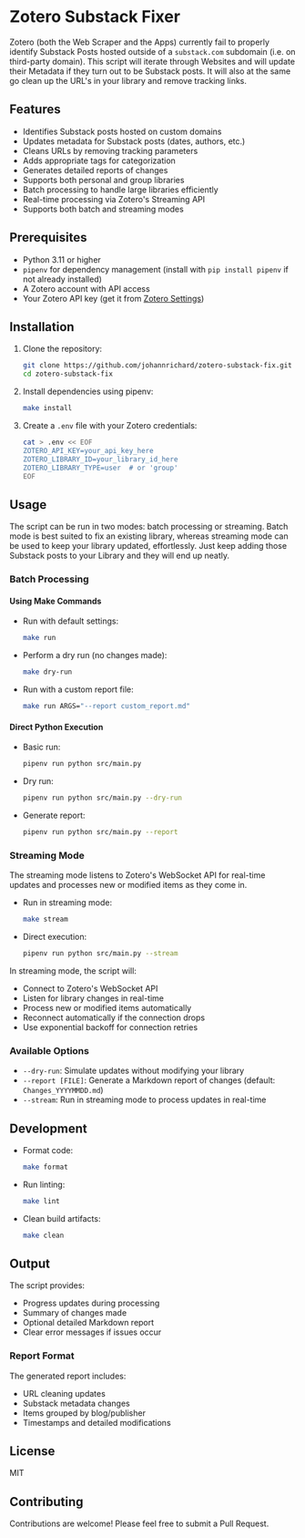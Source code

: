 # Zotero Substack Fixer

Zotero (both the Web Scraper and the Apps) currently fail to properly identify Substack Posts hosted outside of a `substack.com` subdomain (i.e. on third-party domain). This script will iterate through Websites and will update their Metadata if they turn out to be Substack posts. It will also at the same go clean up the URL's in your library and remove tracking links.

## Features

- Identifies Substack posts hosted on custom domains
- Updates metadata for Substack posts (dates, authors, etc.)
- Cleans URLs by removing tracking parameters
- Adds appropriate tags for categorization
- Generates detailed reports of changes
- Supports both personal and group libraries
- Batch processing to handle large libraries efficiently
- Real-time processing via Zotero's Streaming API
- Supports both batch and streaming modes

## Prerequisites

- Python 3.11 or higher
- `pipenv` for dependency management (install with `pip install pipenv` if not already installed)
- A Zotero account with API access
- Your Zotero API key (get it from [Zotero Settings](https://www.zotero.org/settings/keys))

## Installation

1. Clone the repository:

   ```bash
   git clone https://github.com/johannrichard/zotero-substack-fix.git
   cd zotero-substack-fix
   ```

2. Install dependencies using pipenv:

   ```bash
   make install
   ```

3. Create a `.env` file with your Zotero credentials:

   ```bash
   cat > .env << EOF
   ZOTERO_API_KEY=your_api_key_here
   ZOTERO_LIBRARY_ID=your_library_id_here
   ZOTERO_LIBRARY_TYPE=user  # or 'group'
   EOF
   ```

## Usage

The script can be run in two modes: batch processing or streaming. Batch mode is best suited to fix an existing library, whereas streaming mode can be used to keep your library updated, effortlessly. Just keep adding those Substack posts to your Library and they will end up neatly.

### Batch Processing

#### Using Make Commands

- Run with default settings:

  ```bash
  make run
  ```

- Perform a dry run (no changes made):

  ```bash
  make dry-run
  ```

- Run with a custom report file:

  ```bash
  make run ARGS="--report custom_report.md"
  ```

#### Direct Python Execution

- Basic run:

  ```bash
  pipenv run python src/main.py
  ```

- Dry run:

  ```bash
  pipenv run python src/main.py --dry-run
  ```

- Generate report:

  ```bash
  pipenv run python src/main.py --report
  ```

### Streaming Mode

The streaming mode listens to Zotero's WebSocket API for real-time updates and processes new or modified items as they come in.

- Run in streaming mode:

  ```bash
  make stream
  ```

- Direct execution:

  ```bash
  pipenv run python src/main.py --stream
  ```

In streaming mode, the script will:

- Connect to Zotero's WebSocket API
- Listen for library changes in real-time
- Process new or modified items automatically
- Reconnect automatically if the connection drops
- Use exponential backoff for connection retries

### Available Options

- `--dry-run`: Simulate updates without modifying your library
- `--report [FILE]`: Generate a Markdown report of changes (default: `Changes_YYYYMMDD.md`)
- `--stream`: Run in streaming mode to process updates in real-time

## Development

- Format code:

  ```bash
  make format
  ```

- Run linting:

  ```bash
  make lint
  ```

- Clean build artifacts:

  ```bash
  make clean
  ```

## Output

The script provides:

- Progress updates during processing
- Summary of changes made
- Optional detailed Markdown report
- Clear error messages if issues occur

### Report Format

The generated report includes:

- URL cleaning updates
- Substack metadata changes
- Items grouped by blog/publisher
- Timestamps and detailed modifications

## License

MIT

## Contributing

Contributions are welcome! Please feel free to submit a Pull Request.
